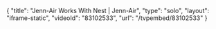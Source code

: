 {
    "title": "Jenn-Air Works With Nest | Jenn-Air",
    "type": "solo",
    "layout": "iframe-static",
    "videoId": "83102533",
    "url": "\/tvpembed\/83102533"
}